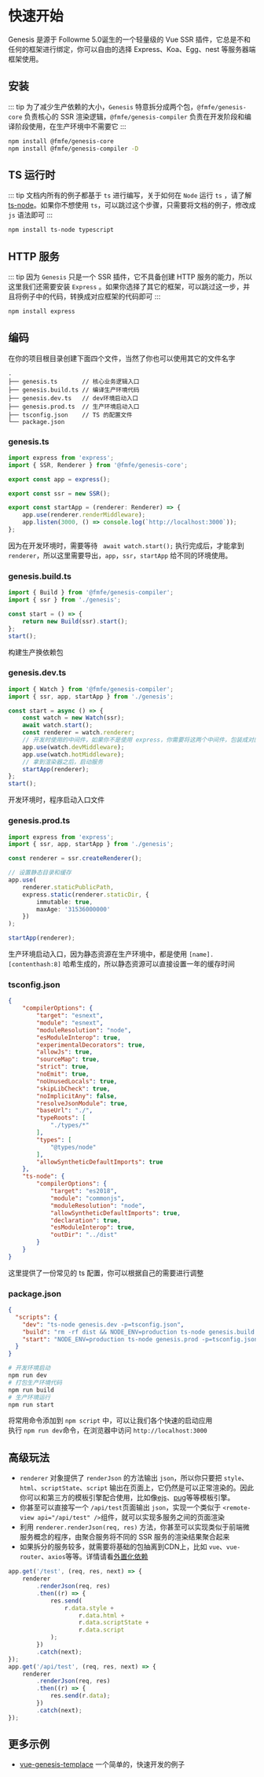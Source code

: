 # 快速开始
Genesis 是源于 Followme 5.0诞生的一个轻量级的 Vue SSR 插件，它总是不和任何的框架进行绑定，你可以自由的选择 Express、Koa、Egg、nest 等服务器端框架使用。

## 安装
::: tip 
为了减少生产依赖的大小，`Genesis` 特意拆分成两个包，`@fmfe/genesis-core` 负责核心的 SSR 渲染逻辑，`@fmfe/genesis-compiler` 负责在开发阶段和编译阶段使用，在生产环境中不需要它
:::
```bash
npm install @fmfe/genesis-core
npm install @fmfe/genesis-compiler -D
```

## TS 运行时
::: tip 
文档内所有的例子都基于 `ts` 进行编写，关于如何在 `Node` 运行 `ts` ，请了解 [ts-node](https://github.com/TypeStrong/ts-node)。如果你不想使用 `ts`，可以跳过这个步骤，只需要将文档的例子，修改成 `js` 语法即可
:::
```bash
npm install ts-node typescript
```
## HTTP 服务
::: tip 
因为 `Genesis` 只是一个 SSR 插件，它不具备创建 HTTP 服务的能力，所以这里我们还需要安装 `Express` 。如果你选择了其它的框架，可以跳过这一步，并且将例子中的代码，转换成对应框架的代码即可
:::
```bash
npm install express
```
## 编码
在你的项目根目录创建下面四个文件，当然了你也可以使用其它的文件名字
```
.
├── genesis.ts       // 核心业务逻辑入口
├── genesis.build.ts // 编译生产环境代码
├── genesis.dev.ts   // dev环境启动入口
├── genesis.prod.ts  // 生产环境启动入口
├── tsconfig.json    // TS 的配置文件
└── package.json
```
### genesis.ts
```typescript
import express from 'express';
import { SSR, Renderer } from '@fmfe/genesis-core';

export const app = express();

export const ssr = new SSR();

export const startApp = (renderer: Renderer) => {
    app.use(renderer.renderMiddleware);
    app.listen(3000, () => console.log(`http://localhost:3000`));
};

```
因为在开发环境时，需要等待 ` await watch.start();` 执行完成后，才能拿到 `renderer`，所以这里需要导出，`app`，`ssr`，`startApp` 给不同的环境使用。
### genesis.build.ts
```typescript
import { Build } from '@fmfe/genesis-compiler';
import { ssr } from './genesis';

const start = () => {
    return new Build(ssr).start();
};
start();
```
构建生产换依赖包
### genesis.dev.ts
```typescript
import { Watch } from '@fmfe/genesis-compiler';
import { ssr, app, startApp } from './genesis';

const start = async () => {
    const watch = new Watch(ssr);
    await watch.start();
    const renderer = watch.renderer;
    // 开发时使用的中间件，如果你不是使用 express，你需要将这两个中间件，包装成对应框架的中间件
    app.use(watch.devMiddleware);
    app.use(watch.hotMiddleware);
    // 拿到渲染器之后，启动服务
    startApp(renderer);
};
start();
```
开发环境时，程序启动入口文件
### genesis.prod.ts
```typescript
import express from 'express';
import { ssr, app, startApp } from './genesis';

const renderer = ssr.createRenderer();

// 设置静态目录和缓存
app.use(
    renderer.staticPublicPath,
    express.static(renderer.staticDir, {
        immutable: true,
        maxAge: '31536000000'
    })
);

startApp(renderer);
```
生产环境启动入口，因为静态资源在生产环境中，都是使用 `[name].[contenthash:8]` 哈希生成的，所以静态资源可以直接设置一年的缓存时间
### tsconfig.json
```json
{
    "compilerOptions": {
        "target": "esnext",
        "module": "esnext",
        "moduleResolution": "node",
        "esModuleInterop": true,
        "experimentalDecorators": true,
        "allowJs": true,
        "sourceMap": true,
        "strict": true,
        "noEmit": true,
        "noUnusedLocals": true,
        "skipLibCheck": true,
        "noImplicitAny": false,
        "resolveJsonModule": true,
        "baseUrl": "./",
        "typeRoots": [
            "./types/*"
        ],
        "types": [
            "@types/node"
        ],
        "allowSyntheticDefaultImports": true
    },
    "ts-node": {
        "compilerOptions": {
            "target": "es2018",
            "module": "commonjs",
            "moduleResolution": "node",
            "allowSyntheticDefaultImports": true,
            "declaration": true,
            "esModuleInterop": true,
            "outDir": "../dist"
        }
    }
}
```
这里提供了一份常见的 ts 配置，你可以根据自己的需要进行调整
### package.json
```json
{
  "scripts": {
    "dev": "ts-node genesis.dev -p=tsconfig.json",
    "build": "rm -rf dist && NODE_ENV=production ts-node genesis.build -p=tsconfig.json",
    "start": "NODE_ENV=production ts-node genesis.prod -p=tsconfig.json",
  }
}
```
```bash
# 开发环境启动
npm run dev
# 打包生产环境代码
npm run build
# 生产环境运行
npm run start
```
将常用命令添加到 `npm script` 中，可以让我们各个快速的启动应用   
执行 `npm run dev`命令，在浏览器中访问 `http://localhost:3000`
## 高级玩法
- `renderer` 对象提供了 `renderJson` 的方法输出 `json`，所以你只要把 `style`、`html`、`scriptState`、`script` 输出在页面上，它仍然是可以正常渲染的。因此你可以和第三方的模板引擎配合使用，比如像[ejs](https://github.com/mde/ejs)、[pug](https://github.com/pugjs/pug/tree/master/packages/pug)等等模板引擎。
- 你甚至可以直接写一个 `/api/test`页面输出 `json`，实现一个类似于 `<remote-view api="/api/test" />`组件，就可以实现多服务之间的页面渲染
- 利用 `renderer.renderJson(req, res)` 方法，你甚至可以实现类似于前端微服务概念的程序，由聚合服务将不同的 SSR 服务的渲染结果聚合起来
- 如果拆分的服务较多，就需要将基础的包抽离到CDN上，比如 `vue`、`vue-router`、`axios`等等。详情请看[外置化依赖](../core/#外置化依赖)

```typescript
app.get('/test', (req, res, next) => {
    renderer
        .renderJson(req, res)
        .then((r) => {
            res.send(
                r.data.style +
                    r.data.html +
                    r.data.scriptState +
                    r.data.script
            );
        })
        .catch(next);
});
app.get('/api/test', (req, res, next) => {
    renderer
        .renderJson(req, res)
        .then((r) => {
            res.send(r.data);
        })
        .catch(next);
});
```
## 更多示例 
- [vue-genesis-templace](https://github.com/fmfe/vue-genesis-templace) 一个简单的，快速开发的例子